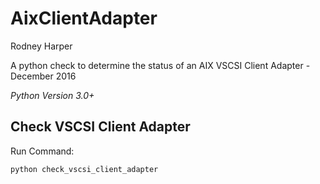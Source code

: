 AixClientAdapter
==============

Rodney Harper

A python check to determine the status of an AIX VSCSI Client Adapter - December 2016

*Python Version 3.0+*

Check VSCSI Client Adapter
----------------------------

Run Command:

	python check_vscsi_client_adapter
